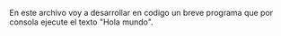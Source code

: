 En este archivo voy a desarrollar en codigo un breve programa que por consola ejecute el texto "Hola mundo".
